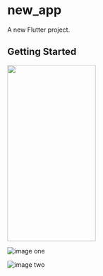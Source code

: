 # new_app

A new Flutter project.

## Getting Started


<img src="https://user-images.githubusercontent.com/74091147/146378137-e5db63e2-99c6-4383-95df-6f0047d0a5ef.png" width="200" height="400" />



![image one](https://user-images.githubusercontent.com/74091147/146378137-e5db63e2-99c6-4383-95df-6f0047d0a5ef.png)

![image two](https://user-images.githubusercontent.com/74091147/146378180-98cefdf6-11c9-4ce6-a321-bf5ff3dcdf0f.png)
